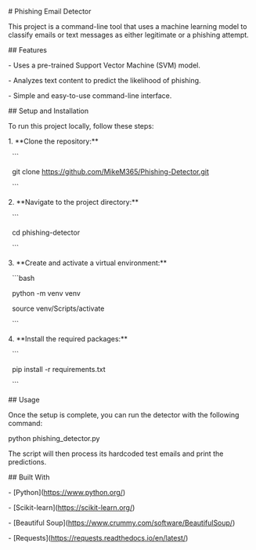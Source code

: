 \# Phishing Email Detector



This project is a command-line tool that uses a machine learning model to classify emails or text messages as either legitimate or a phishing attempt.



\## Features



\- Uses a pre-trained Support Vector Machine (SVM) model.

\- Analyzes text content to predict the likelihood of phishing.

\- Simple and easy-to-use command-line interface.



\## Setup and Installation



To run this project locally, follow these steps:



1\.  \*\*Clone the repository:\*\*

&nbsp;   ```

&nbsp;   git clone https://github.com/MikeM365/Phishing-Detector.git

&nbsp;   ```

2\.  \*\*Navigate to the project directory:\*\*

&nbsp;   ```

&nbsp;   cd phishing-detector

&nbsp;   ```

3\.  \*\*Create and activate a virtual environment:\*\*

&nbsp;   ```bash

&nbsp;   python -m venv venv

&nbsp;   source venv/Scripts/activate

&nbsp;   ```

4\.  \*\*Install the required packages:\*\*

&nbsp;   ```

&nbsp;   pip install -r requirements.txt

&nbsp;   ```



\## Usage



Once the setup is complete, you can run the detector with the following command:



python phishing\_detector.py



The script will then process its hardcoded test emails and print the predictions.



\## Built With



\- \[Python](https://www.python.org/)

\- \[Scikit-learn](https://scikit-learn.org/)

\- \[Beautiful Soup](https://www.crummy.com/software/BeautifulSoup/)

\- \[Requests](https://requests.readthedocs.io/en/latest/)



